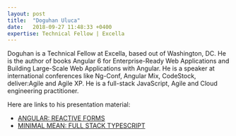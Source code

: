 ```yaml
---
layout: post
title:  "Doguhan Uluca"
date:   2018-09-27 11:48:33 +0400
expertise: Technical Fellow | Excella
---
```


Doguhan is a Technical Fellow at Excella, based out of Washington, DC. He is the author of books Angular 6 for Enterprise-Ready Web Applications and Building Large-Scale Web Applications with Angular. He is a speaker at international conferences like Ng-Conf, Angular Mix, CodeStock, deliver:Agile and Agile XP. He is a full-stack JavaScript, Agile and Cloud engineering practitioner.

Here are links to his presentation material:

- [ANGULAR: REACTIVE FORMS](https://devintxcontent.blob.core.windows.net/showcontent/Speaker%20Presentations%20Spring%202019/angular-reactive-forms.pptx)
- [MINIMAL MEAN: FULL STACK TYPESCRIPT](https://devintxcontent.blob.core.windows.net/showcontent/Speaker%20Presentations%20Spring%202019/minimal-mean2.pptx)
